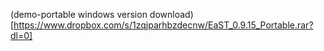 (demo-portable windows version download)[https://www.dropbox.com/s/1zqjparhbzdecnw/EaST_0.9.15_Portable.rar?dl=0]
